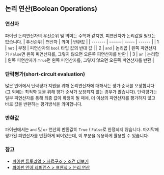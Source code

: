 ## 논리 연산(Boolean Operations)

### 연산자
파이썬 논리연산자의 우선순위 및 의미는 수학과 같지만, 피연산자가 논리값일 필요는 없습니다.
| 우선순위 | 연산자 | 의미   | 반환값 |
| ------- | ------ | ----- | ------ |
| 1       | `not`  | 부정   | 피연산자의 `bool` 타입 값의 반대 값 |
| 2       | `and`  | 논리곱 | 왼쪽 피연산자가 `False`면 왼쪽 피연산자를, 그렇지 않으면 오른쪽 피연산자를 반환 |
| 3       | `or`   | 논리합 | 왼쪽 피연산자가 `True`면 왼쪽 피연산자를, 그렇지 않으면 오른쪽 피연산자를 반환 |

### 단락평가(short-circuit evaluation)
많은 언어에서 단락평가 지원을 위해 논리연산자에 대해서는 평가 순서를 보장합니다(그 외에는 최적화 등을 위해 평가 순서가 보장되지 않는 경우가 많습니다). 단락평가는 일부 피연산자를 통해 최종 값이 확정이 될 때에, 더 이상의 피연산자를 평가하지 않고 바로 값을 반환하는 평가방식을 의미합니다.

### 반환값
파이썬에서는 `and` 및 `or` 연산의 반환값이 `True` / `False`로 한정되지 않습니다. 마지막에 평가된 피연산자를 반환하게 되어있는데, 이 부분을 유용하게 활용할 수 있습니다.

### 참고
- [파이썬 튜토리얼 > 자료구조 > 조건 더보기](https://docs.python.org/ko/3/tutorial/datastructures.html?highlight=short%20circuit#more-on-conditions)
- [파이썬 언어 레퍼런스 > 표현식 > 논리 연산](https://docs.python.org/ko/3/reference/expressions.html#boolean-operations)
